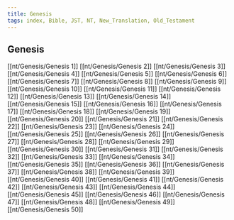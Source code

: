 ```yaml
---
title: Genesis
tags: index, Bible, JST, NT, New_Translation, Old_Testament
---
```


## Genesis

[[nt/Genesis/Genesis 1]]
[[nt/Genesis/Genesis 2]]
[[nt/Genesis/Genesis 3]]
[[nt/Genesis/Genesis 4]]
[[nt/Genesis/Genesis 5]]
[[nt/Genesis/Genesis 6]]
[[nt/Genesis/Genesis 7]]
[[nt/Genesis/Genesis 8]]
[[nt/Genesis/Genesis 9]]
[[nt/Genesis/Genesis 10]]
[[nt/Genesis/Genesis 11]]
[[nt/Genesis/Genesis 12]]
[[nt/Genesis/Genesis 13]]
[[nt/Genesis/Genesis 14]]
[[nt/Genesis/Genesis 15]]
[[nt/Genesis/Genesis 16]]
[[nt/Genesis/Genesis 17]]
[[nt/Genesis/Genesis 18]]
[[nt/Genesis/Genesis 19]]
[[nt/Genesis/Genesis 20]]
[[nt/Genesis/Genesis 21]]
[[nt/Genesis/Genesis 22]]
[[nt/Genesis/Genesis 23]]
[[nt/Genesis/Genesis 24]]
[[nt/Genesis/Genesis 25]]
[[nt/Genesis/Genesis 26]]
[[nt/Genesis/Genesis 27]]
[[nt/Genesis/Genesis 28]]
[[nt/Genesis/Genesis 29]]
[[nt/Genesis/Genesis 30]]
[[nt/Genesis/Genesis 31]]
[[nt/Genesis/Genesis 32]]
[[nt/Genesis/Genesis 33]]
[[nt/Genesis/Genesis 34]]
[[nt/Genesis/Genesis 35]]
[[nt/Genesis/Genesis 36]]
[[nt/Genesis/Genesis 37]]
[[nt/Genesis/Genesis 38]]
[[nt/Genesis/Genesis 39]]
[[nt/Genesis/Genesis 40]]
[[nt/Genesis/Genesis 41]]
[[nt/Genesis/Genesis 42]]
[[nt/Genesis/Genesis 43]]
[[nt/Genesis/Genesis 44]]
[[nt/Genesis/Genesis 45]]
[[nt/Genesis/Genesis 46]]
[[nt/Genesis/Genesis 47]]
[[nt/Genesis/Genesis 48]]
[[nt/Genesis/Genesis 49]]
[[nt/Genesis/Genesis 50]]
